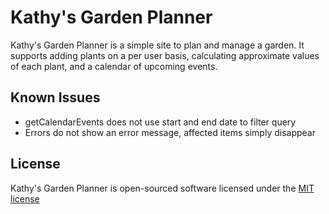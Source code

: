 # Kathy's Garden Planner

Kathy's Garden Planner is a simple site to plan and manage a garden. It
supports adding plants on a per user basis, calculating approximate values of
each plant, and a calendar of upcoming events.

## Known Issues

* getCalendarEvents does not use start and end date to filter query
* Errors do not show an error message, affected items simply disappear

## License

Kathy's Garden Planner is open-sourced software licensed under the
[MIT license](http://opensource.org/licenses/MIT)
